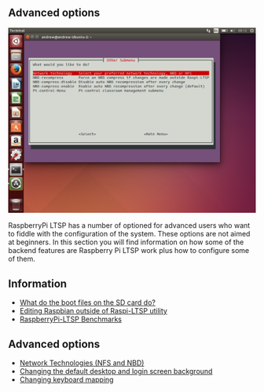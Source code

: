 Advanced options
-----------------------------

![](../images/other-1.jpeg)  

RaspberryPi LTSP has a number of optioned for advanced users who want to fiddle with the configuration of the system.
These options are not aimed at beginners.
In this section you will find information on how some of the backend features
are Raspberry Pi LTSP work plus how to configure some of them.

Information
------
- [What do the boot files on the SD card do?](boot-files.md)
- [Editing Raspbian outside of Raspi-LTSP utility](editing-outside.md)
- [RaspberryPi-LTSP Benchmarks](benchmarks.md)

Advanced options
-----
- [Network Technologies (NFS and NBD)](network-technologies.md)
- [Changing the default desktop and login screen background](change-background.md)
- [Changing keyboard mapping](keyboard-layout.md)
